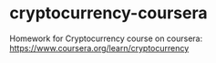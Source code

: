 # cryptocurrency-coursera
Homework for Cryptocurrency course on coursera: https://www.coursera.org/learn/cryptocurrency
